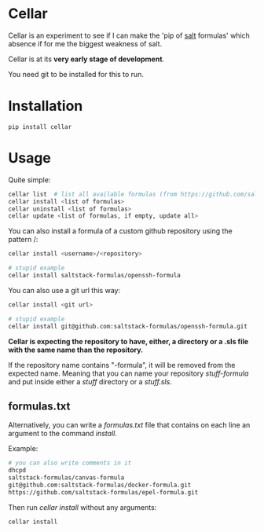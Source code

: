 Cellar
======

Cellar is an experiment to see if I can make the 'pip of
[salt](http://docs.saltstack.com/index.html) formulas' which absence if for me
the biggest weakness of salt.

Cellar is at its **very early stage of development**.

You need git to be installed for this to run.

Installation
============

    pip install cellar

Usage
=====

Quite simple:

```bash
cellar list  # list all available formulas (from https://github.com/saltstack-formulas)
cellar install <list of formulas>
cellar uninstall <list of formulas>
cellar update <list of formulas, if empty, update all>
```

You can also install a formula of a custom github repository using the pattern <username>/<repository>:

```bash
cellar install <username>/<repository>

# stupid example
cellar install saltstack-formulas/openssh-formula
```

You can also use a git url this way:

```bash
cellar install <git url>

# stupid example
cellar install git@github.com:saltstack-formulas/openssh-formula.git
```

**Cellar is expecting the repository to have, either, a directory or a .sls file with the same name than the repository.**

If the repository name contains "-formula", it will be removed from the expected name. Meaning that you can name your repository *stuff-formula* and put inside either a *stuff* directory or a *stuff.sls*.

formulas.txt
------------

Alternatively, you can write a *formulas.txt* file that contains on each line an argument to the command *install*.

Example:

```bash
# you can also write comments in it
dhcpd
saltstack-formulas/canvas-formula
git@github.com:saltstack-formulas/docker-formula.git
https://github.com/saltstack-formulas/epel-formula.git
```

Then run *cellar install* without any arguments:

```bash
cellar install
```
